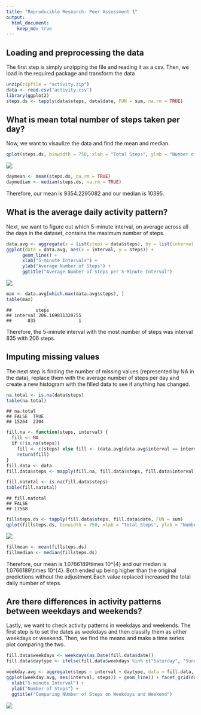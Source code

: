 ```yaml
---
title: "Reproducible Research: Peer Assessment 1"
output:
  html_document:
    keep_md: true
---
```



## Loading and preprocessing the data
The first step is simply unzipping the file and reading it as a csv. Then, we load in the required package and transform the data


```r
unzip(zipfile = "activity.zip")
data <- read.csv("activity.csv")
library(ggplot2)
steps.ds <- tapply(data$steps, data$date, FUN = sum, na.rm = TRUE)
```

## What is mean total number of steps taken per day?
Now, we want to visaulize the data and find the mean and median.

```r
qplot(steps.ds, binwidth = 750, xlab = "Total Steps", ylab = "Number of Days", main = "Histogram of Total Number of Steps Per Day")
```

![](PA1_template_files/figure-html/unnamed-chunk-2-1.png)<!-- -->

```r
daymean <- mean(steps.ds, na.rm = TRUE)
daymedian <- median(steps.ds, na.rm = TRUE)
```
Therefore, our mean is 9354.2295082 and our median is 10395.

## What is the average daily activity pattern?
Next, we want to figure out which 5-minute interval, on average across all the days in the dataset, contains the maximum number of steps.

```r
data.avg <- aggregate(x = list(steps = data$steps), by = list(interval = data$interval), FUN = mean, na.rm = TRUE)
ggplot(data = data.avg, aes(x = interval, y = steps)) + 
      geom_line() + 
      xlab("5-minute Intervals") + 
      ylab("Average Number of Steps") +
      ggtitle("Average Number of Steps per 5-Minute Interval")
```

![](PA1_template_files/figure-html/unnamed-chunk-3-1.png)<!-- -->

```r
max <- data.avg[which.max(data.avg$steps), ]
table(max)
```

```
##         steps
## interval 206.169811320755
##      835                1
```
Therefore, the 5-minute interval with the most number of steps was interval 835 with 206 steps.  
## Imputing missing values
The next step is finding the number of missing values (represented by NA in the data), replace them with the average number of steps per day and create a new histogram with the filled data to see if anything has changed.

```r
na.total <- is.na(data$steps)
table(na.total)
```

```
## na.total
## FALSE  TRUE 
## 15264  2304
```

```r
fill.na <- function(steps, interval) {
  fill <- NA
  if (!is.na(steps)) 
    fill <- c(steps) else fill <- (data.avg[data.avg$interval == interval, "steps"])
    return(fill)
}
fill.data <- data
fill.data$steps <- mapply(fill.na, fill.data$steps, fill.data$interval)

fill.natotal <- is.na(fill.data$steps)
table(fill.natotal)
```

```
## fill.natotal
## FALSE 
## 17568
```

```r
fillsteps.ds <- tapply(fill.data$steps, fill.data$date, FUN = sum)
qplot(fillsteps.ds, binwidth = 750, xlab = "Total Steps", ylab = "Number of Days", main = "Histogram of Total Number of Steps Per Day (Adjusted to Replace NA Values)")
```

![](PA1_template_files/figure-html/unnamed-chunk-4-1.png)<!-- -->

```r
fillmean <- mean(fillsteps.ds)
fillmedian <- median(fillsteps.ds)
```
Therefore, our mean is 1.0766189\times 10^{4} and our median is 1.0766189\times 10^{4}. Both ended up being higher than the original predictions without the adjustment.Each value replaced increased the total daily number of steps.

## Are there differences in activity patterns between weekdays and weekends?
Lastly, we want to check activity patterns in weekdays and weekends. The first step is to set the dates as weekdays and then classify them as either weekdays or weekend. Then, we find the means and make a time series plot comparing the two.

```r
fill.data$weekdays <- weekdays(as.Date(fill.data$date))
fill.data$daytype <- ifelse(fill.data$weekdays %in% c("Saturday", "Sunday"), "Weekend", "Weekday")

weekday.avg <- aggregate(steps ~ interval + daytype, data = fill.data, mean)
ggplot(weekday.avg, aes(interval, steps)) + geom_line() + facet_grid(daytype ~ .) + 
  xlab("5-minute Interval") + 
  ylab("Number of Steps") + 
  ggtitle("Comparing NUmber of Steps on Weekdays and Weekend")
```

![](PA1_template_files/figure-html/unnamed-chunk-5-1.png)<!-- -->
